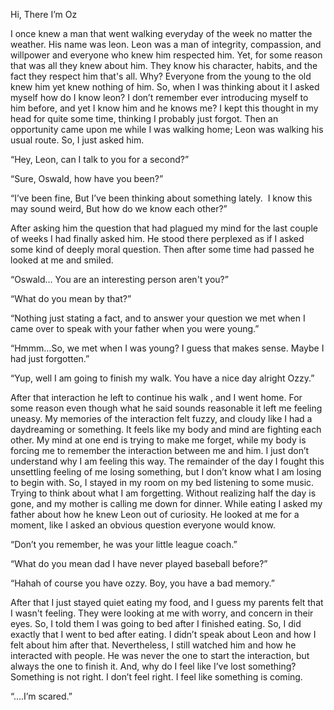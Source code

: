Hi, There I’m Oz 

I once knew a man that went walking everyday of the week no matter the weather. His name was leon. Leon was a man of integrity, compassion, and willpower and everyone who knew him respected him. Yet, for some reason that was all they knew about him. They know his character, habits, and the fact they respect him that's all. Why? Everyone from the young to the old knew him yet knew nothing of him. So, when I was thinking about it I asked myself how do I know leon? I don’t remember ever introducing myself to him before, and yet I know him and he knows me? I kept this thought in my head for quite some time, thinking I probably just forgot. Then an opportunity came upon me while I was walking home; Leon was walking his usual route. So, I just asked him. 

“Hey, Leon, can I talk to you for a second?” 

“Sure, Oswald, how have you been?” 

“I’ve been fine, But I’ve been thinking about something lately.  I know this may sound weird, But how do we know each other?” 

After asking him the question that had plagued my mind for the last couple of weeks I had finally asked him. He stood there perplexed as if I asked some kind of deeply moral question. Then after some time had passed he looked at me and smiled.

“Oswald… You are an interesting person aren't you?”

“What do you mean by that?”

“Nothing just stating a fact, and to answer your question we met when I came over to speak with your father when you were young.” 

“Hmmm…So, we met when I was young? I guess that makes sense. Maybe I had just forgotten.” 

“Yup, well I am going to finish my walk. You have a nice day alright Ozzy.” 

After that interaction he left to continue his walk , and I went home. For some reason even though what he said sounds reasonable it left me feeling uneasy. My memories of the interaction felt fuzzy, and cloudy like I had a daydreaming or something. It feels like my body and mind are fighting each other. My mind at one end is trying to make me forget, while my body is forcing me to remember the interaction between me and him. I just don’t understand why I am feeling this way. The remainder of the day I fought this unsettling feeling of me losing something, but I don’t know what I am losing to begin with. So, I stayed in my room on my bed listening to some music. Trying to think about what I am forgetting. Without realizing half the day is gone, and my mother is calling me down for dinner. While eating I asked my father about how he knew Leon out of curiosity. He looked at me for a moment, like I asked an obvious question everyone would know. 

“Don’t you remember, he was your little league coach.” 

“What do you mean dad I have never played baseball before?” 

“Hahah of course you have ozzy. Boy, you have a bad memory.”

After that I just stayed quiet eating my food, and I guess my parents felt that I wasn't feeling. They were looking at me with worry, and concern in their eyes. So, I told them I was going to bed after I finished eating. So, I did exactly that I went to bed after eating. I didn’t speak about Leon and how I felt about him after that. Nevertheless, I still watched him and how he interacted with people. He was never the one to start the interaction, but always the one to finish it. And, why do I feel like I’ve lost something? Something is not right. I don’t feel right. I feel like something is coming. 

“....I’m scared.”


